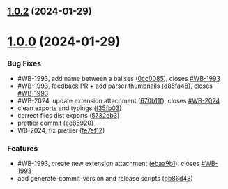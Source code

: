 ## [1.0.2](https://github.com/opendigitaleducation/edifice-tiptap-extensions/compare/v1.0.1...v1.0.2) (2024-01-29)



# [1.0.0](https://github.com/opendigitaleducation/edifice-tiptap-extensions/compare/v1.0.1-dev.6...v1.0.0) (2024-01-29)


### Bug Fixes

* #WB-1993, add name between a balises ([0cc0085](https://github.com/opendigitaleducation/edifice-tiptap-extensions/commit/0cc008550e7799842cb08720df001841b61ac202)), closes [#WB-1993](https://github.com/opendigitaleducation/edifice-tiptap-extensions/issues/WB-1993)
* #WB-1993, feedback PR + add parser thumbnails ([d85fa48](https://github.com/opendigitaleducation/edifice-tiptap-extensions/commit/d85fa488623dd72774230ef1caca788f6b68f30d)), closes [#WB-1993](https://github.com/opendigitaleducation/edifice-tiptap-extensions/issues/WB-1993)
* #WB-2024, update extension attachment ([670b11f](https://github.com/opendigitaleducation/edifice-tiptap-extensions/commit/670b11fae850555b7c14ceab11597a3f9882a3f8)), closes [#WB-2024](https://github.com/opendigitaleducation/edifice-tiptap-extensions/issues/WB-2024)
* clean exports and typings ([f35fb03](https://github.com/opendigitaleducation/edifice-tiptap-extensions/commit/f35fb03f49a953d463242f256137f06e791b4ea9))
* correct files dist exports ([5732eb3](https://github.com/opendigitaleducation/edifice-tiptap-extensions/commit/5732eb35283f76c983bdbd71e88c035b6249af4f))
* prettier commit ([ee85920](https://github.com/opendigitaleducation/edifice-tiptap-extensions/commit/ee8592092e081a9e51eb194d2a46eacb78a4be6b))
* WB-2024, fix pretiier ([fe7ef12](https://github.com/opendigitaleducation/edifice-tiptap-extensions/commit/fe7ef1268dcccf2de9b3edfa2e0ceae72c9994f8))


### Features

* #WB-1993, create new extension attachment ([ebaa9b1](https://github.com/opendigitaleducation/edifice-tiptap-extensions/commit/ebaa9b1e98a033d57ea6025b4ff275f591c944bb)), closes [#WB-1993](https://github.com/opendigitaleducation/edifice-tiptap-extensions/issues/WB-1993)
* add generate-commit-version and release scripts ([bb86d43](https://github.com/opendigitaleducation/edifice-tiptap-extensions/commit/bb86d4309a81e15a0a5363a16fe4ce99844d68bb))



